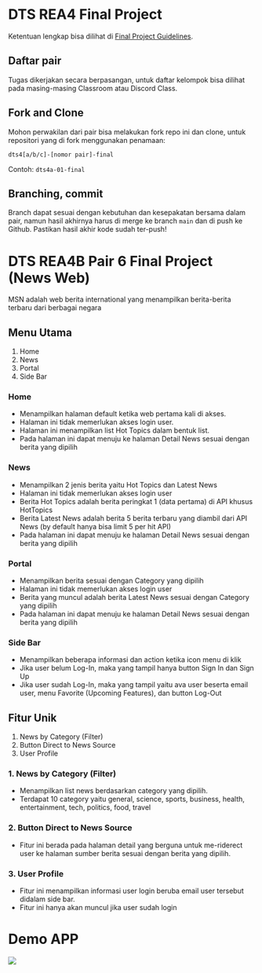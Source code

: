 # DTS REA4 Final Project

Ketentuan lengkap bisa dilihat di [Final Project Guidelines](https://docs.google.com/document/d/122KyWNQ4xxU4aFwWbM4vIfH7LM4AH2CZEZa3YsEHjCk).

## Daftar pair

Tugas dikerjakan secara berpasangan, untuk daftar kelompok bisa dilihat pada masing-masing Classroom atau Discord Class.

## Fork and Clone

Mohon perwakilan dari pair bisa melakukan fork repo ini dan clone, untuk repositori yang di fork menggunakan penamaan:

`dts4[a/b/c]-[nomor pair]-final`

Contoh: `dts4a-01-final`

## Branching, commit

Branch dapat sesuai dengan kebutuhan dan kesepakatan bersama dalam pair, namun hasil akhirnya harus di merge ke branch `main` dan di push ke Github. Pastikan hasil akhir kode sudah ter-push!

# DTS REA4B Pair 6 Final Project (News Web)

MSN adalah web berita international yang menampilkan berita-berita terbaru dari berbagai negara

## Menu Utama

1. Home
2. News
3. Portal
4. Side Bar

### Home

- Menampilkan halaman default ketika web pertama kali di akses.
- Halaman ini tidak memerlukan akses login user.
- Halaman ini menampilkan list Hot Topics dalam bentuk list.
- Pada halaman ini dapat menuju ke halaman Detail News sesuai dengan berita yang dipilih

### News

- Menampilkan 2 jenis berita yaitu Hot Topics dan Latest News
- Halaman ini tidak memerlukan akses login user
- Berita Hot Topics adalah berita peringkat 1 (data pertama) di API khusus HotTopics
- Berita Latest News adalah berita 5 berita terbaru yang diambil dari API News (by default hanya bisa limit 5 per hit API)
- Pada halaman ini dapat menuju ke halaman Detail News sesuai dengan berita yang dipilih

### Portal

- Menampilkan berita sesuai dengan Category yang dipilih
- Halaman ini tidak memerlukan akses login user
- Berita yang muncul adalah berita Latest News sesuai dengan Category yang dipilih
- Pada halaman ini dapat menuju ke halaman Detail News sesuai dengan berita yang dipilih

### Side Bar

- Menampilkan beberapa informasi dan action ketika icon menu di klik
- Jika user belum Log-In, maka yang tampil hanya button Sign In dan Sign Up
- Jika user sudah Log-In, maka yang tampil yaitu ava user beserta email user, menu Favorite (Upcoming Features), dan button Log-Out

## Fitur Unik

1. News by Category (Filter)
2. Button Direct to News Source
3. User Profile

### 1. News by Category (Filter)

- Menampilkan list news berdasarkan category yang dipilih.
- Terdapat 10 category yaitu general, science, sports, business, health, entertainment, tech, politics, food, travel

### 2. Button Direct to News Source

- Fitur ini berada pada halaman detail yang berguna untuk me-riderect user ke halaman sumber berita sesuai dengan berita yang dipilih.

### 3. User Profile

- Fitur ini menampilkan informasi user login beruba email user tersebut didalam side bar.
- Fitur ini hanya akan muncul jika user sudah login

# Demo APP

![](src/src/React%20App.gif)
